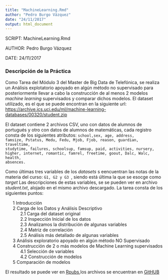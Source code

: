 ```yaml
---
title: "MachineLearning.Rmd"
author: "Pedro Burgo Vázquez"
date: "24/11/2017"
output: html_document
---
```


SCRIPT: MachineLearning.Rmd

AUTHOR: Pedro Burgo Vázquez

DATE: 24/11/2017
  <style>
   OL { counter-reset: item }
   LI { display: block }
   LI:before { content: counters(item, ".") " "; counter-increment: item }
  </style>

### Descripción de la Práctica

Como Tarea del Módulo 3 del Master de Big Data de Telefónica, se realiza un Análisis explotatorio apoyado en algún método no supervisado para posteriormente llevar a cabo la construcción de al menos 2 modelos *machine learning* supervisados y comparar dichos modelos.
El dataset utilizado, es el que se puede encontran en la siguiente url:
https://archive.ics.uci.edu/ml/machine-learning-databases/00320/student.zip

El dataset contiene 2 archivos CSV, uno con datos de alumnos de portugués y otro con datos de alumnos de matemáticas, cada registro consta de los siguientes  atributos: <code>school,sex, age, address, famsize, Pstatus, Medu, Fedu, Mjob, Fjob, reason, guardian, traveltime, studytime, failures, schoolsup, famsup, paid, activities, nursery, higher, internet, romantic, famrel, freetime, goout, Dalc, Walc, health, absences. </code>

Como últimas tres variables de los *datasets* s eencuentran las notas de la materia del curso: <code>G1, G2 y G3 </code>, siendo está última la que se esocge como *target*
Las descripciones de estas variables, se  se pueden ver en archivo *student.txt*, alojado en el mismo archivo descargado.
La tarea consta de los siguientes puntos:

<ol>
<li> Introducción </li>
<li> Carga de los Datos y Análisis Descriptivo
<ol>
<li> Carga del dataset original</li>
<li> Inspección Inicial de los datos</li>
<li> Analizamos la distribución de algunas variables</li>
<li> Matriz de correlación</li>
<li> Análisis más detallado de algunas variables</li>
</ol>
</li>
<li>Análisis exploratorio apoyado en algún método NO Supervisado</li>
<li> Construcción de 2 o más modelos de Machine Learning supervisados
<ol>
<li> Selección de variables</li>
<li> Construcción de modelos</li>
</ol>
</li>
<li> Comparación de modelos</li>
</ol>

El resultado se puede ver en [Rpubs](http://rpubs.com/pburgov/M3_Tarea),los archivos se encuentran en [GitHUB](https://github.com/pburgov/M3_Tarea)